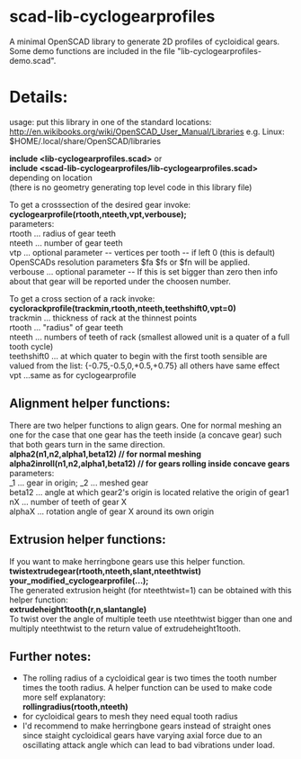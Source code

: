 # scad-lib-cyclogearprofiles

A minimal OpenSCAD library to generate 2D profiles of cycloidical gears.  
Some demo functions are included in the file "lib-cyclogearprofiles-demo.scad".  

# Details:

usage:
put this library in one of the standard locations:
http://en.wikibooks.org/wiki/OpenSCAD_User_Manual/Libraries
e.g. Linux: $HOME/.local/share/OpenSCAD/libraries

**include \<lib-cyclogearprofiles.scad\>** or  
**include \<scad-lib-cyclogearprofiles/lib-cyclogearprofiles.scad\>** depending on location  
(there is no geometry generating top level code in this library file) 

To get a crosssection of the desired gear invoke:  
**cyclogearprofile(rtooth,nteeth,vpt,verbouse);**  
parameters:  
rtooth ... radius of gear teeth  
nteeth ... number of gear teeth  
vtp ... optional parameter -- vertices per tooth -- if left 0 (this is default) OpenSCADs resolution parameters $fa $fs or $fn will be applied.  
verbouse ... optional parameter -- If this is set bigger than zero then info about that gear will be reported under the choosen number.  

To get a cross section of a rack invoke:  
**cyclorackprofile(trackmin,rtooth,nteeth,teethshift0,vpt=0)**  
trackmin ... thickness of rack at the thinnest points  
rtooth ... "radius" of gear teeth  
nteeth ... numbers of teeth of rack (smallest allowed unit is a quater of a full tooth cycle)  
teethshift0 ... at which quater to begin with the first tooth sensible are valued from the list: {-0.75,-0.5,0,+0.5,+0.75} all others have same effect  
vpt ...same as for cyclogearprofile  


## Alignment helper functions:  

There are two helper functions to align gears. One for normal meshing an one for the case that one gear has the teeth inside (a concave gear) such that both gears turn in the same direction.  
**alpha2(n1,n2,alpha1,beta12) // for normal meshing**  
**alpha2inroll(n1,n2,alpha1,beta12) // for gears rolling inside concave gears**  
parameters:  
_1 ... gear in origin; _2 ... meshed gear  
beta12 ... angle at which gear2's origin is located relative the origin of gear1  
nX ... number of teeth of gear X  
alphaX ... rotation angle of gear X around its own origin  

## Extrusion helper functions:

If you want to make herringbone gears use this helper function.  
**twistextrudegear(rtooth,nteeth,slant,nteethtwist) your_modified_cyclogearprofile(...);**  
The generated extrusion height (for nteethtwist=1) can be obtained with this helper function:  
**extrudeheight1tooth(r,n,slantangle)**  
To twist over the angle of multiple teeth use nteethtwist bigger than one and multiply nteethtwist to the return value of extrudeheight1tooth.  


## Further notes:  
* The rolling radius of a cycloidical gear is two times the tooth number times the tooth radius. A helper function can be used to make code more self explanatory:  
**rollingradius(rtooth,nteeth)**  
* for cycloidical gears to mesh they need equal tooth radius  
* I'd recommend to make herringbone gears instead of straight ones since staight cycloidical gears have varying axial force due to an oscillating attack angle which can lead to bad vibrations under load.
